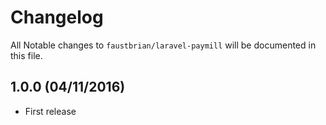 # Changelog

All Notable changes to `faustbrian/laravel-paymill` will be documented in this file.

## 1.0.0 (04/11/2016)
- First release
